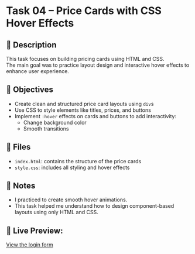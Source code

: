 # Task 04 – Price Cards with CSS Hover Effects

## 📝 Description
This task focuses on building pricing cards using HTML and CSS.  
The main goal was to practice layout design and interactive hover effects to enhance user experience.

## 🎯 Objectives
- Create clean and structured price card layouts using `div`s
- Use CSS to style elements like titles, prices, and buttons
- Implement `:hover` effects on cards and buttons to add interactivity:
  - Change background color
  - Smooth transitions

## 📁 Files
- `index.html`: contains the structure of the price cards
- `style.css`: includes all styling and hover effects

## 📌 Notes
- I practiced to create smooth hover animations.
- This task helped me understand how to design component-based layouts using only HTML and CSS.

## 🔗 Live Preview:
[View the login form](https://as-0607.github.io/sef-web-tasks/task-04-price_cards_with_hover)
